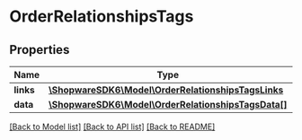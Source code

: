# OrderRelationshipsTags

## Properties
Name | Type | Description | Notes
------------ | ------------- | ------------- | -------------
**links** | [**\ShopwareSDK6\Model\OrderRelationshipsTagsLinks**](OrderRelationshipsTagsLinks.md) |  | [optional] 
**data** | [**\ShopwareSDK6\Model\OrderRelationshipsTagsData[]**](OrderRelationshipsTagsData.md) |  | [optional] 

[[Back to Model list]](../../README.md#documentation-for-models) [[Back to API list]](../../README.md#documentation-for-api-endpoints) [[Back to README]](../../README.md)

